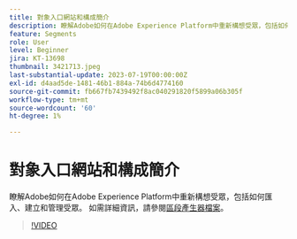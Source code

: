```yaml
---
title: 對象入口網站和構成簡介
description: 瞭解Adobe如何在Adobe Experience Platform中重新構想受眾，包括如何匯入、建立和管理受眾。
feature: Segments
role: User
level: Beginner
jira: KT-13698
thumbnail: 3421713.jpeg
last-substantial-update: 2023-07-19T00:00:00Z
exl-id: d4aad5de-1481-46b1-884a-74b6d4774160
source-git-commit: fb667fb7439492f8ac040291820f5899a06b305f
workflow-type: tm+mt
source-wordcount: '60'
ht-degree: 1%

---
```


# 對象入口網站和構成簡介

瞭解Adobe如何在Adobe Experience Platform中重新構想受眾，包括如何匯入、建立和管理受眾。 如需詳細資訊，請參閱[區段產生器檔案](https://experienceleague.adobe.com/docs/experience-platform/segmentation/ui/segment-builder.html?lang=zh-Hant)。

>[!VIDEO](https://video.tv.adobe.com/v/3421713/?learn=on&enablevpops)
